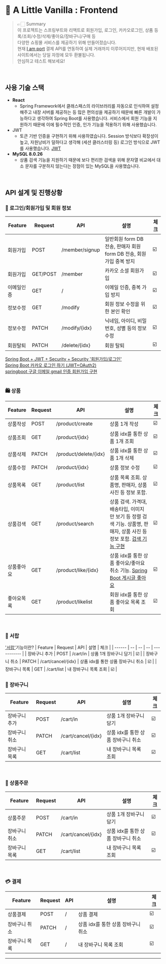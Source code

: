 🍦 A Little Vanilla : Frontend
================

> 👉🏻 Summary <br />
> 이 프로젝트는 스프링부트와 리액트로 회원가입, 로그인, 카카오로그인, 상품 등록/조회/수정/삭제/좋아요/장바구니/구매 등 <br />
> 다양한 쇼핑몰 서비스를 제공하기 위해 만들어졌습니다. <br />
> 현재 [I am port](https://www.iamport.kr/?gclid=CjwKCAjws8yUBhA1EiwAi_tpEawr0NbpwdG_4bW9KRPVRXXVEdwQ32yO8SyXEhMBfxiqHIml3c8uxhoC2nYQAvD_BwE, "Iamport link") 결제 API를 연동하여 실제 거래까지 이루어지지만, 현재 배포된 사이트에서는 당일 자정에 모두 환불됩니다.<br />
> 안심하고 테스트 해보세요!
<br />

## 사용 기술 스택
+ **React**
  + Spring Framework에서 클래스패스의 라이브러리를 자동으로 인식하여 설정해주고 내장 서버를 제공하는 등 많은 편의성을 제공하기 때문에 빠른 개발이 가능하다고 생각하여 Spring Boot를 사용했습니다.
서비스에서 회원 기능을 지원하기 때문에 이에 필수적인 인증, 인가 기능을 적용하기 위해 사용했습니다.
+ JWT
  + 토큰 기반 인증을 구현하기 위해 사용하였습니다. Session 방식보다 확장성이 높고, 자원낭비가 덜하다고 생각해 (세션 클러스터링 등) 로그인 방식으로 JWT를 사용했습니다. [JWT](https://blog.naver.com/ghdalswl77/222517833354) 
+ **MySQL 8.0.26**
  + 상품 검색 기능을 지원하기 때문에 보다 편리한 검색을 위해 문자열 비교에서 대소 문자를 구분하지 않는다는 장점이 있는 MySQL을 사용했습니다.

<br />

## API 설계 및 진행상황
### 🎩 로그인/회원가입 및 회원 정보
| Feature | Request | API | 설명 | 체크 |
| ------ | -- | -- | -- | ----------- |
| 회원가입 | POST | /member/signup | 일반회원 form DB 전송, 판매자 회원 form DB 전송, 회원가입 중복 방지 | ☑️ |
| 회원가입 | GET/POST | /member | 카카오 소셜 회원가입 | ☑️ |
| 이메일인증 | GET | / | 이메일 인증, 중복 가입 방지 | ☑️ |
| 정보수정 | GET | /modify | 회원 정보 수정을 위한 본인 확인 | ☑️ |
| 정보수정 | PATCH | /modify/{idx} | 닉네임, 아이디, 비밀번호, 성별 등의 정보 수정 | ☑️ |
| 회원탈퇴 | PATCH | /delete/{idx} | 회원 탈퇴 | ☑️ |


[Spring Boot + JWT + Security + Security '회원가입/로그인'](https://blog.naver.com/ghdalswl77/222675846877) <br />
[Spring Boot 카카오 로그인 하기 (JWT+OAuth2)](https://blog.naver.com/ghdalswl77/222711444513) <br />
[springboot 구글 이메일 gmail 인증 회원가입 구현](https://blog.naver.com/ghdalswl77/222739067045) <br />
<br />

### 🛍 상품
| Feature | Request | API | 설명 | 체크 |
| ------ | -- | -- | -- | ----------- |
| 상품작성 | POST | /product/create | 상품 1개 작성 | ☑️ |
| 상품조회 | GET | /product/{idx} | 상품 idx를 통한 상품 1개 조회 | ☑️ |
| 상품삭제 | PATCH | /product/delete/{idx} | 상품 idx를 통한 상품 1개 삭제 | ☑️ |
| 상품수정 | PATCH | /product/{idx} | 상품 정보 수정 | ☑️ |
| 상품목록 | GET | /product/list | 상품 목록 조회. 상품명, 판매자, 상품 사진 등 정보 포함. | ☑️ |
| 상품검색 | GET | /product/search | 상품 검색. 가격대, 배송타입, 이미지만 보기 등 정렬 검색 기능. 상품명, 판매자, 상품 사진 등 정보 포함. [검색 기능 구현](https://blog.naver.com/ghdalswl77/222661721733) | ☑️ |
| 상품좋아요 | GET | /product/like/{idx} | 상품 idx를 통한 상품 좋아요/좋아요 취소 기능. [Spring Boot 게시글 좋아요](https://blog.naver.com/ghdalswl77/222686567891) | ☑️ |
| 좋아요목록 | GET | /product/likelist | 회원 idx를 통한 상품 좋아요 목록 조회 | ☑️ |
<br />


###  🧺 서랍
['서랍'](https://blog.naver.com/ghdalswl77/222695713878, "link")기능이란?
| Feature | Request | API | 설명 | 체크 |
| ------ | -- | -- | -- | ----------- |
| 장바구니 추가 | POST | /cart/in | 상품 1개 장바구니 담기 | ☑️ |
| 장바구니 취소 | PATCH | /cart/cancel/{idx} | 상품 idx를 통한 상품 장바구니 취소 | ☑️ |
| 장바구니 목록 | GET | /cart/list | 내 장바구니 목록 조회 | ☑️ |
<br />


### 🛒 장바구니
| Feature | Request | API | 설명 | 체크 |
| ------ | -- | -- | -- | ----------- |
| 장바구니 추가 | POST | /cart/in | 상품 1개 장바구니 담기 | ☑️ |
| 장바구니 취소 | PATCH | /cart/cancel/{idx} | 상품 idx를 통한 상품 장바구니 취소 | ☑️ |
| 장바구니 목록 | GET | /cart/list | 내 장바구니 목록 조회 | ☑️ |
<br />


### 📝 상품주문
| Feature | Request | API | 설명 | 체크 |
| ------ | -- | -- | -- | ----------- |
| 상품주문 | POST | /cart/in | 상품 1개 장바구니 담기 | ☑️ |
| 장바구니 취소 | PATCH | /cart/cancel/{idx} | 상품 idx를 통한 상품 장바구니 취소 | ☑️ |
| 장바구니 목록 | GET | /cart/list | 내 장바구니 목록 조회 | ☑️ |
<br />

### 💳 결제
| Feature | Request | API | 설명 | 체크 |
| ------ | -- | -- | -- | ----------- |
| 상품결제 | POST | / | 상품 결제 | ☑️ |
| 장바구니 취소 | PATCH | / | 상품 idx를 통한 상품 장바구니 취소 | ☑️ |
| 장바구니 목록 | GET | / | 내 장바구니 목록 조회 | ☑️ |
<hr />

